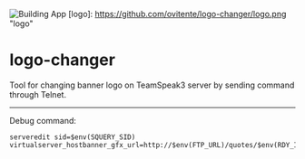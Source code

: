 ![Building App](https://github.com/ovitente/logo-changer/workflows/Building%20App/badge.svg)
[logo]: https://github.com/ovitente/logo-changer/logo.png "logo"
# logo-changer
Tool for changing banner logo on TeamSpeak3 server by sending command through Telnet.

---
Debug command:  
```
serveredit sid=$env(SQUERY_SID) virtualserver_hostbanner_gfx_url=http://$env(FTP_URL)/quotes/$env(RDY_IMG)\r\n"
```
